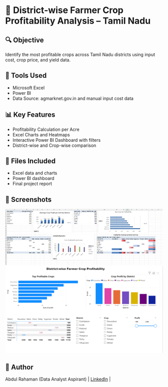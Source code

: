 # 🚜 District-wise Farmer Crop Profitability Analysis – Tamil Nadu

## 🔍 Objective
Identify the most profitable crops across Tamil Nadu districts using input cost, crop price, and yield data.

## 📁 Tools Used
- Microsoft Excel
- Power BI
- Data Source: agmarknet.gov.in and manual input cost data

## 📊 Key Features
- Profitability Calculation per Acre
- Excel Charts and Heatmaps
- Interactive Power BI Dashboard with filters
- District-wise and Crop-wise comparison

## 📎 Files Included
- Excel data and charts
- Power BI dashboard
- Final project report

## 📸 Screenshots
![Excel Charts](https://github.com/AbdulR1345/Farmer-Crop-Profitability-TN/blob/main/Farmer-Crop-Profitability-TN/visuals/excel%20charts.png?raw=true)
![Dashboard](https://github.com/AbdulR1345/Farmer-Crop-Profitability-TN/blob/main/Farmer-Crop-Profitability-TN/visuals/power%20BI%20dashboard.png?raw=true)

## 📌 Author
Abdul Rahaman (Data Analyst Aspirant) | [LinkedIn](https://www.linkedin.com/in/abdul-rahaman-14b183320/) |

